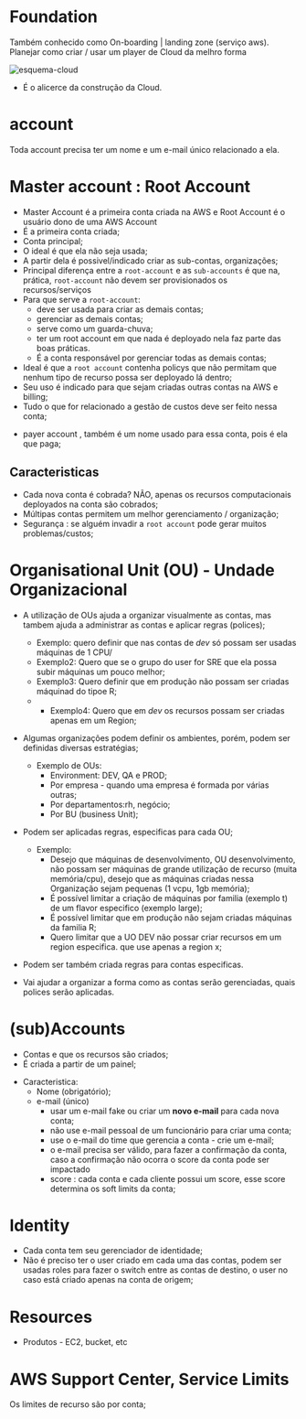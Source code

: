# Foundation

Também conhecido como On-boarding | landing zone (serviço aws).
Planejar como criar / usar um player de Cloud da melhro forma

![esquema-cloud](AWS/AWS_Expert/Foundation-org-accouting.png)

- É o alicerce da construção da Cloud.

# account
Toda account precisa ter um nome e um e-mail único relacionado a ela.

# Master account : Root Account
* Master Account é a primeira conta criada na AWS e Root Account é o usuário dono de uma AWS Account
* É a primeira conta criada;
* Conta principal;
* O ideal é que ela não seja usada;
* A partir dela é possivel/indicado criar as sub-contas, organizações;
* Principal diferença entre a `root-account` e as `sub-accounts` é que na, prática, `root-account` não devem ser provisionados os recursos/serviços
* Para que serve a `root-account`:
    * deve ser usada para criar as demais contas;
    * gerenciar as demais contas;
    * serve como um guarda-chuva;
    * ter um root account em que nada é deployado nela faz parte das boas práticas.
    * É a conta responsável por gerenciar todas as demais contas;
* Ideal é que a `root account` contenha policys que não permitam que nenhum tipo de recurso possa ser deployado lá dentro;
* Seu uso é indicado para que sejam criadas outras contas na AWS e billing;
* Tudo o que for relacionado a gestão de custos deve ser feito nessa conta;

- payer account , também é um nome usado para essa conta, pois é ela que paga;


## Caracteristicas
* Cada nova conta é cobrada? NÃO, apenas os recursos computacionais deployados na conta são cobrados;
* Múltipas contas permitem um melhor gerenciamento / organização;
* Segurança : se alguém invadir a `root account` pode gerar muitos problemas/custos;


# Organisational Unit (OU) - Undade Organizacional

* A utilização de OUs ajuda a organizar visualmente as contas, mas tambem ajuda a administrar as contas e aplicar regras (polices);
    * Exemplo: quero definir que nas contas de _dev_ só possam ser usadas máquinas de 1 CPU/
    * Exemplo2: Quero que se o grupo do user for SRE que ela possa subir máquinas um pouco melhor;
    * Exemplo3: Quero definir que em produção não possam ser criadas máquinad do tipoe R;
    * * Exemplo4: Quero que em _dev_ os recursos possam ser criadas apenas em um Region; 

* Algumas organizações podem definir os ambientes, porém, podem ser definidas diversas estratégias;
    * Exemplo de OUs:
        * Environment: DEV, QA e PROD;
        * Por empresa - quando uma empresa é formada por várias outras;
        * Por departamentos:rh, negócio;
        - Por BU (business Unit);

* Podem ser aplicadas regras, especificas para cada OU;
    * Exemplo:
        * Desejo que máquinas de desenvolvimento, OU desenvolvimento, não possam ser máquinas de grande utilização de recurso (muita memória/cpu), desejo que as máquinas criadas nessa Organização sejam pequenas (1 vcpu, 1gb memória);
        * É possível limitar a criação de máquinas por familia (exemplo t) de um flavor especifico (exemplo large);
        * É possível limitar que em produção não sejam criadas máquinas da familia R;
        * Quero limitar que a UO DEV não possar criar recursos em um region especifica. que use apenas a region x;

* Podem ser também criada regras para contas especificas.

* Vai ajudar a organizar a forma como as contas serão gerenciadas, quais polices serão aplicadas.


# (sub)Accounts

- Contas e que os recursos são criados;
- É criada a partir de um painel;
* Caracteristica:
    * Nome (obrigatório);
    * e-mail (único)
        * usar um e-mail fake ou criar um **novo e-mail** para cada nova conta;
        * não use e-mail pessoal de um funcionário para criar uma conta;
        * use o e-mail do time que gerencia a conta - crie um e-mail; 
        * o e-mail precisa ser válido, para fazer a confirmação da conta, caso a confirmação não ocorra o score da conta pode ser impactado
        * score : cada conta e cada cliente possui um score, esse score determina os soft limits da conta; 


# Identity
* Cada conta tem seu gerenciador de identidade;
* Não é preciso ter o user criado em cada uma das contas, podem ser usadas roles para fazer o switch entre as contas de destino, o user no caso está criado apenas na conta de origem;


# Resources

- Produtos - EC2, bucket, etc

# AWS Support Center, Service Limits 
Os limites de recurso são por conta;
